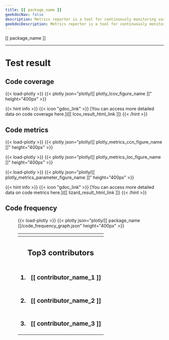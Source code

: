 ```yaml
---
title: [[ package_name ]]
geekdocNav: false
description: Metrics reporter is a tool for continuously monitoring various software metrics. For more information, please visit https://github.com/tier4/ros-metrics-reporter .
geekdocDescription: Metrics reporter is a tool for continuously monitoring various software metrics. For more information, please visit https://github.com/tier4/ros-metrics-reporter .
---
```


[[ package_name ]]

---

# Test result

## Code coverage

{{< load-plotly >}}
{{< plotly json="plotly/[[ plotly_lcov_figure_name ]]" height="400px" >}}

{{< hint info >}}
{{< icon "gdoc_link" >}} [You can access more detailed data on code coverage here.]([[ lcov_result_html_link ]])
{{< /hint >}}

## Code metrics

{{< load-plotly >}}
{{< plotly json="plotly/[[ plotly_metrics_ccn_figure_name ]]" height="400px" >}}

{{< load-plotly >}}
{{< plotly json="plotly/[[ plotly_metrics_loc_figure_name ]]" height="400px" >}}

{{< load-plotly >}}
{{< plotly json="plotly/[[ plotly_metrics_parameter_figure_name ]]" height="400px" >}}

{{< hint info >}}
{{< icon "gdoc_link" >}} [You can access more detailed data on code metrics here.]([[ lizard_result_html_link ]])
{{< /hint >}}

## Code frequency

<figure class="activity">

<div class="activity-graph">

{{< load-plotly >}}
{{< plotly json="plotly/[[ package_name ]]/code_frequency_graph.json" height="400px" >}}

</div>
<div class="activity-user">
<table>
<tr><th colspan="2"></th></tr>
<tr><th colspan="2"><h2>Top3 contributors</h2></th></tr>
<tr>
<td><h3>1.</h3></td>
<td><h3>[[ contributor_name_1 ]]</h3></td>
</tr>
<tr>
<td><h3>2.</h3></td>
<td><h3>[[ contributor_name_2 ]]</h3></td>
</tr>
<tr>
<td><h3>3.</h3></td>
<td><h3>[[ contributor_name_3 ]]</h3></td>
</tr>
</table>
</div>
</div>
